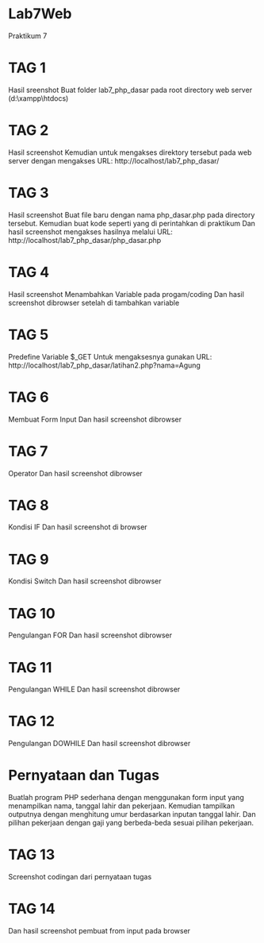 # Lab7Web
Praktikum 7
# TAG 1
Hasil sreenshot 
Buat folder lab7_php_dasar pada root directory web server (d:\xampp\htdocs) 
# TAG 2
Hasil screenshot Kemudian untuk mengakses direktory tersebut pada web server dengan mengakses URL: 
http://localhost/lab7_php_dasar/
# TAG 3
Hasil screenshot Buat file baru dengan nama php_dasar.php pada directory tersebut. Kemudian buat
kode seperti yang di perintahkan di praktikum
Dan hasil screenshot mengakses hasilnya melalui URL: 
http://localhost/lab7_php_dasar/php_dasar.php
# TAG 4 
Hasil screenshot Menambahkan Variable pada progam/coding
Dan hasil screenshot dibrowser setelah di tambahkan variable
# TAG 5
Predefine Variable $_GET
Untuk mengaksesnya gunakan URL:
http://localhost/lab7_php_dasar/latihan2.php?nama=Agung 
# TAG 6
Membuat Form Input
Dan hasil screenshot dibrowser
# TAG 7
Operator
Dan hasil screenshot dibrowser
# TAG 8
Kondisi IF
Dan hasil screenshot di browser


# TAG 9
Kondisi Switch
Dan hasil screenshot dibrowser
# TAG 10
Pengulangan FOR
Dan hasil screenshot dibrowser
# TAG 11
Pengulangan WHILE
Dan hasil screenshot dibrowser
# TAG 12
Pengulangan DOWHILE
Dan hasil screenshot dibrowser

# Pernyataan dan Tugas
Buatlah program PHP sederhana dengan menggunakan form input yang menampilkan nama, tanggal lahir dan pekerjaan. Kemudian tampilkan outputnya dengan menghitung umur berdasarkan inputan tanggal lahir. Dan pilihan pekerjaan dengan gaji yang berbeda-beda sesuai pilihan pekerjaan.

# TAG 13
Screenshot codingan dari pernyataan tugas
# TAG 14
Dan hasil screenshot pembuat from input pada browser
  
